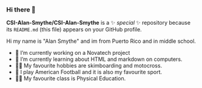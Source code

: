 ### Hi there 👋


**CSI-Alan-Smythe/CSI-Alan-Smythe** is a ✨ _special_ ✨ repository because its `README.md` (this file) appears on your GitHub profile.

Hi my name is "Alan Smythe" and im from Puerto Rico and in middle school.

- 🔭 I’m currently working on a Novatech project
- 🌱 I’m currently learning about HTML and markdown on computers.
- 🏄‍♂️ My favourite hobbies are skimboarding and motocross. 
- 🏈 I play American Football and it is also my favourite sport.
- 🏃‍♂️ My favourite class is Physical Education.


